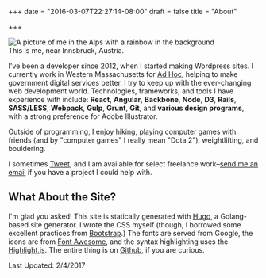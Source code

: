 +++
date = "2016-03-07T22:27:14-08:00"
draft = false
title = "About"

+++
<div class="pull-right inline-image">
  <img class="img-responsive" alt="A picture of me in the Alps with a rainbow in the background" src="/img/about-me-1.jpg" />
  <div class="caption-container">
    <div class="inline-image-caption">This is me, near Innsbruck, Austria.</div>
  </div>
</div>

I've been a developer since 2012, when I started making Wordpress sites. I currently work in Western Massachusetts for [Ad Hoc](https://adhocteam.us/), helping to make government digital services better. I try to keep up with the ever-changing web development world. Technologies, frameworks, and tools I have experience with include: **React**, **Angular**, **Backbone**, **Node**, **D3**, **Rails**, **SASS/LESS**, **Webpack**, **Gulp**, **Grunt**, **Git**, and **various design programs**, with a strong preference for Adobe Illustrator.

Outside of programming, I enjoy hiking, playing computer games with friends (and by "computer games" I really mean "Dota 2"), weightlifting, and bouldering.

I sometimes [Tweet](https://twitter.com/lieblhan), and I am available for select freelance work–[send me an email](mailto:hanna.liebl@gmail.com?subject=Hello!) if you have a project I could help with.

## What About the Site?

I'm glad you asked! This site is statically generated with [Hugo](https://gohugo.io/), a Golang-based site generator. I wrote the CSS myself (though, I borrowed some excellent practices from [Bootstrap](http://getbootstrap.com).) The fonts are served from Google, the icons are from [Font Awesome](https://fortawesome.github.io/Font-Awesome/), and the syntax highlighting uses the [Highlight.js](https://highlightjs.org/). The entire thing is on [Github](https://github.com/hannaliebl/hannaliebl.com), if you are curious.

<p class="small">Last Updated: 2/4/2017</p>
